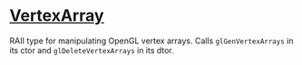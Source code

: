 # [VertexArray](VertexArray.hpp)

RAII type for manipulating OpenGL vertex arrays. Calls `glGenVertexArrays` in its ctor and `glDeleteVertexArrays` in its dtor.